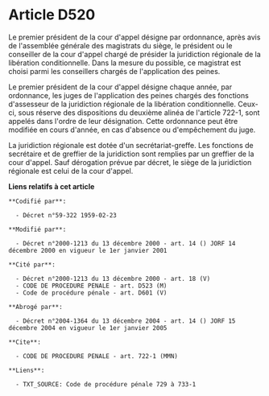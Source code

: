 # Article D520

Le premier président de la cour d'appel désigne par ordonnance, après avis de l'assemblée générale des magistrats du siège,
le président ou le conseiller de la cour d'appel chargé de présider la juridiction régionale de la libération conditionnelle.
Dans la mesure du possible, ce magistrat est choisi parmi les conseillers chargés de l'application des peines.

Le premier président de la cour d'appel désigne chaque année, par ordonnance, les juges de l'application des peines chargés
des fonctions d'assesseur de la juridiction régionale de la libération conditionnelle. Ceux-ci, sous réserve des dispositions
du deuxième alinéa de l'article 722-1, sont appelés dans l'ordre de leur désignation. Cette ordonnance peut être modifiée en
cours d'année, en cas d'absence ou d'empêchement du juge.

La juridiction régionale est dotée d'un secrétariat-greffe. Les fonctions de secrétaire et de greffier de la juridiction sont
remplies par un greffier de la cour d'appel. Sauf dérogation prévue par décret, le siège de la juridiction régionale est
celui de la cour d'appel.

**Liens relatifs à cet article**

	**Codifié par**:

	  - Décret n°59-322 1959-02-23

	**Modifié par**:

	  - Décret n°2000-1213 du 13 décembre 2000 - art. 14 () JORF 14 décembre 2000 en vigueur le 1er janvier 2001

	**Cité par**:

	  - Décret n°2000-1213 du 13 décembre 2000 - art. 18 (V)
	  - CODE DE PROCEDURE PENALE - art. D523 (M)
	  - Code de procédure pénale - art. D601 (V)

	**Abrogé par**:

	  - Décret n°2004-1364 du 13 décembre 2004 - art. 14 () JORF 15 décembre 2004 en vigueur le 1er janvier 2005

	**Cite**:

	  - CODE DE PROCEDURE PENALE - art. 722-1 (MMN)

	**Liens**:

	  - TXT_SOURCE: Code de procédure pénale 729 à 733-1
